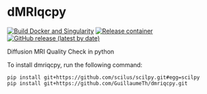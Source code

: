 # dMRIqcpy
[![Build Docker and Singularity](https://github.com/scilus/dmriqcpy/actions/workflows/main.yml/badge.svg)](https://github.com/scilus/dmriqcpy/actions/workflows/main.yml)
[![Release container](https://github.com/scilus/dmriqcpy/actions/workflows/release.yml/badge.svg)](https://github.com/scilus/dmriqcpy/actions/workflows/release.yml)
[![GitHub release (latest by date)](https://img.shields.io/github/v/release/scilus/dmriqcpy)](https://github.com/scilus/dmriqcpy/releases)

Diffusion MRI Quality Check in python

To install dmriqcpy, run the following command: 
```
pip install git+https://github.com/scilus/scilpy.git#egg=scilpy
pip install git+https://github.com/GuillaumeTh/dmriqcpy.git
```
